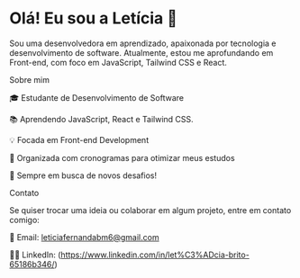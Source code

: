 # Olá! Eu sou a Letícia 👋

Sou uma desenvolvedora em aprendizado, apaixonada por tecnologia e desenvolvimento de software. Atualmente, estou me aprofundando em Front-end, com foco em JavaScript, Tailwind CSS e React.

Sobre mim

🎓 Estudante de Desenvolvimento de Software

📚 Aprendendo JavaScript, React e Tailwind CSS.

💡 Focada em Front-end Development

📅 Organizada com cronogramas para otimizar meus estudos

🔎 Sempre em busca de novos desafios!

Contato

Se quiser trocar uma ideia ou colaborar em algum projeto, entre em contato comigo:

📧 Email: leticiafernandabm6@gmail.com

👨‍💻 LinkedIn: (https://www.linkedin.com/in/let%C3%ADcia-brito-65186b346/)
